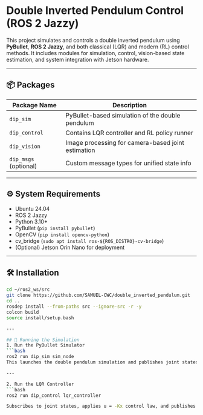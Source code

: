 # Double Inverted Pendulum Control (ROS 2 Jazzy)

This project simulates and controls a double inverted pendulum using **PyBullet**, **ROS 2 Jazzy**, and both classical (LQR) and modern (RL) control methods. It includes modules for simulation, control, vision-based state estimation, and system integration with Jetson hardware.

---

## 📦 Packages

| Package Name         | Description                                         |
|----------------------|-----------------------------------------------------|
| `dip_sim`            | PyBullet-based simulation of the double pendulum    |
| `dip_control`        | Contains LQR controller and RL policy runner        |
| `dip_vision`         | Image processing for camera-based joint estimation  |
| `dip_msgs` (optional) | Custom message types for unified state info         |

---

## ⚙️ System Requirements

- Ubuntu 24.04
- ROS 2 Jazzy
- Python 3.10+
- PyBullet (`pip install pybullet`)
- OpenCV (`pip install opencv-python`)
- cv_bridge (`sudo apt install ros-${ROS_DISTRO}-cv-bridge`)
- (Optional) Jetson Orin Nano for deployment

---

## 🛠️ Installation

```bash
cd ~/ros2_ws/src
git clone https://github.com/SAMUEL-CWC/double_inverted_pendulum.git
cd ..
rosdep install --from-paths src --ignore-src -r -y
colcon build
source install/setup.bash

---

## 🚀 Running the Simulation
1. Run the PyBullet Simulator
```bash
ros2 run dip_sim sim_node
This launches the double pendulum simulation and publishes joint states.

---

2. Run the LQR Controller
```bash
ros2 run dip_control lqr_controller

Subscribes to joint states, applies u = -Kx control law, and publishes motor commands.
